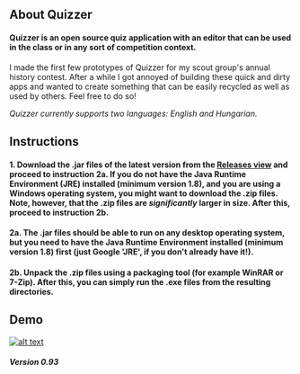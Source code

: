## About Quizzer

#### Quizzer is an open source quiz application with an editor that can be used in the class or in any sort of competition context.
I made the first few prototypes of Quizzer for my scout group's annual history contest. After a while I got annoyed of building these quick and dirty apps and wanted to create something that can be easily recycled as well as used by others. Feel free to do so!

*Quizzer currently supports two languages: English and Hungarian.*

## Instructions

#### 1. Download the .jar files of the latest version from the [Releases view](https://github.com/hszilard93/Quizzer/releases) and proceed to instruction 2a. If you do not have the Java Runtime Environment (JRE) installed (minimum version 1.8), and you are using a Windows operating system, you might want to download the .zip files. Note, however, that the .zip files are *significantly* larger in size. After this, proceed to instruction 2b.
#### 2a. The .jar files should be able to run on any desktop operating system, but you need to have the Java Runtime Environment installed (minimum version 1.8) first (just Google 'JRE', if you don't already have it!).
#### 2b. Unpack the .zip files using a packaging tool (for example WinRAR or 7-Zip). After this, you can simply run the .exe files from the resulting directories.

## Demo

[![alt text](https://i.imgur.com/BXr7ANo.jpg "Click for video")](https://www.youtube.com/watch?v=Yfu9C1AcGk0&feature=youtu.be)

##### Version 0.93
